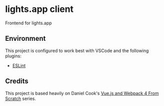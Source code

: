 # lights.app client

Frontend for lights.app

## Environment

This project is configured to work best with VSCode and the following plugins:

- [ESLint](https://marketplace.visualstudio.com/items?itemName=dbaeumer.vscode-eslint)

## Credits

This project is based heavily on Daniel Cook's [Vue.js and Webpack 4 From Scratch](https://itnext.io/vuejs-and-webpack-4-from-scratch-part-1-94c9c28a534a) series.
